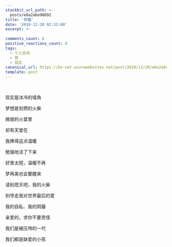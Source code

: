 ```yaml
---
stackbit_url_path: >-
  posts/e6a2a6e98692
title: '梦醒'
date: '2010-12-20 02:33:00'
excerpt: >-
  
comments_count: 0
positive_reactions_count: 0
tags: 
  - 个人空间
  - 梦
  - 现实
canonical_url: https://be-net.azurewebsites.net/post/2010/12/20/e6a2a6e98692
template: post
---
```

<p>&#160;</p>  <p>现实是冰冷的墙角</p>  <p>梦想是划燃的火柴</p>  <p>微弱的火苗里</p>  <p>却有天堂在</p>  <p>我捧得这点温暖</p>  <p>勉强地活了下来</p>  <p>好景太短，温暖不再</p>  <p>梦再美也会要醒来</p>  <p>请别熄灭吧，我的火柴</p>  <p>别夺走我对世界最后的爱</p>  <p>我的自私、我的阴霾</p>  <p>亲爱的，求你不要责怪</p>  <p>我们是被压垮的一代</p>  <p>我们都是缺爱的小孩</p>